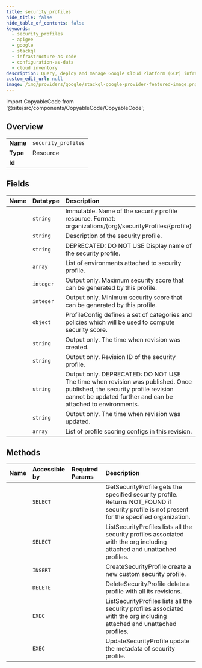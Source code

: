 ```yaml
---
title: security_profiles
hide_title: false
hide_table_of_contents: false
keywords:
  - security_profiles
  - apigee
  - google    
  - stackql
  - infrastructure-as-code
  - configuration-as-data
  - cloud inventory
description: Query, deploy and manage Google Cloud Platform (GCP) infrastructure and resources using SQL
custom_edit_url: null
image: /img/providers/google/stackql-google-provider-featured-image.png
---
```


import CopyableCode from '@site/src/components/CopyableCode/CopyableCode';




## Overview
<table><tbody>
<tr><td><b>Name</b></td><td><code>security_profiles</code></td></tr>
<tr><td><b>Type</b></td><td>Resource</td></tr>
<tr><td><b>Id</b></td><td><CopyableCode code="apigee.security_profiles" /></td></tr>
</tbody></table>

## Fields
| Name | Datatype | Description |
|:-----|:---------|:------------|
| <CopyableCode code="name" /> | `string` | Immutable. Name of the security profile resource. Format: organizations/&#123;org&#125;/securityProfiles/&#123;profile&#125; |
| <CopyableCode code="description" /> | `string` | Description of the security profile. |
| <CopyableCode code="displayName" /> | `string` | DEPRECATED: DO NOT USE Display name of the security profile. |
| <CopyableCode code="environments" /> | `array` | List of environments attached to security profile. |
| <CopyableCode code="maxScore" /> | `integer` | Output only. Maximum security score that can be generated by this profile. |
| <CopyableCode code="minScore" /> | `integer` | Output only. Minimum security score that can be generated by this profile. |
| <CopyableCode code="profileConfig" /> | `object` | ProfileConfig defines a set of categories and policies which will be used to compute security score. |
| <CopyableCode code="revisionCreateTime" /> | `string` | Output only. The time when revision was created. |
| <CopyableCode code="revisionId" /> | `string` | Output only. Revision ID of the security profile. |
| <CopyableCode code="revisionPublishTime" /> | `string` | Output only. DEPRECATED: DO NOT USE The time when revision was published. Once published, the security profile revision cannot be updated further and can be attached to environments. |
| <CopyableCode code="revisionUpdateTime" /> | `string` | Output only. The time when revision was updated. |
| <CopyableCode code="scoringConfigs" /> | `array` | List of profile scoring configs in this revision. |
## Methods
| Name | Accessible by | Required Params | Description |
|:-----|:--------------|:----------------|:------------|
| <CopyableCode code="organizations_security_profiles_get" /> | `SELECT` | <CopyableCode code="organizationsId, securityProfilesId" /> | GetSecurityProfile gets the specified security profile. Returns NOT_FOUND if security profile is not present for the specified organization. |
| <CopyableCode code="organizations_security_profiles_list" /> | `SELECT` | <CopyableCode code="organizationsId" /> | ListSecurityProfiles lists all the security profiles associated with the org including attached and unattached profiles. |
| <CopyableCode code="organizations_security_profiles_create" /> | `INSERT` | <CopyableCode code="organizationsId" /> | CreateSecurityProfile create a new custom security profile. |
| <CopyableCode code="organizations_security_profiles_delete" /> | `DELETE` | <CopyableCode code="organizationsId, securityProfilesId" /> | DeleteSecurityProfile delete a profile with all its revisions. |
| <CopyableCode code="_organizations_security_profiles_list" /> | `EXEC` | <CopyableCode code="organizationsId" /> | ListSecurityProfiles lists all the security profiles associated with the org including attached and unattached profiles. |
| <CopyableCode code="organizations_security_profiles_patch" /> | `EXEC` | <CopyableCode code="organizationsId, securityProfilesId" /> | UpdateSecurityProfile update the metadata of security profile. |
